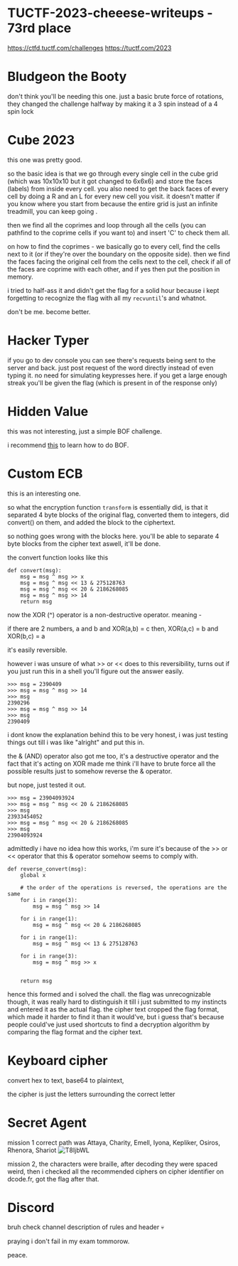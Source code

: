 # TUCTF-2023-cheeese-writeups - 73rd place
https://ctfd.tuctf.com/challenges
https://tuctf.com/2023
# Bludgeon the Booty
don't think you'll be needing this one.
just a basic brute force of rotations, they changed the challenge halfway by making it a 3 spin instead of a 4 spin lock

# Cube 2023

this one was pretty good. 

so the basic idea is that we go through every single cell in the cube grid (which was 10x10x10 but it got changed to 6x6x6) and store the faces (labels) from inside every cell. you also need to get the back faces of every cell by doing a R and an L for every new cell you visit. it doesn't matter if you know where you start from because the entire grid is just an infinite treadmill, you can keep going .

then we find all the coprimes and loop through all the cells (you can pathfind to the coprime cells if you want to) and insert 'C' to check them all.

on how to find the coprimes - 
we basically go to every cell, find the cells next to it (or if they're over the boundary on the opposite side). then we find the faces facing the original cell from the cells next to the cell, check if all of the faces are coprime with each other, and if yes then put the position in memory.

i tried to half-ass it and didn't get the flag for a solid hour because i kept forgetting to recognize the flag with all my `recvuntil`'s and whatnot.

don't be me. become better.

# Hacker Typer

if you go to dev console you can see there's requests being sent to the server and back. just post request of the word directly instead of even typing it. no need for simulating keypresses here. if you get a large enough streak you'll be given the flag (which is present in of the response only)

# Hidden Value

this was not interesting, just a simple BOF challenge.

i recommend [this](https://ir0nstone.gitbook.io/notes/types/stack/shellcode) to learn how to do BOF.

# Custom ECB

this is an interesting one. 

so what the encryption function `transform` is essentially did, is that it separated 4 byte blocks of the original flag, converted them to integers, did convert() on them, and added the block to the ciphertext.

so nothing goes wrong with the blocks here. you'll be able to separate 4 byte blocks from the cipher text aswell, it'll be done.

the convert function looks like this
```
def convert(msg):
    msg = msg ^ msg >> x
    msg = msg ^ msg << 13 & 275128763
    msg = msg ^ msg << 20 & 2186268085
    msg = msg ^ msg >> 14
    return msg
```

now the XOR (^) operator is a non-destructive operator. meaning - 

if there are 2 numbers, a and b and XOR(a,b) = c then, XOR(a,c) = b and XOR(b,c) = a

it's easily reversible.

however i was unsure of what >> or << does to this reversibility, turns out if you just run this in a shell you'll figure out the answer easily.

```
>>> msg = 2390409
>>> msg = msg ^ msg >> 14
>>> msg
2390296
>>> msg = msg ^ msg >> 14
>>> msg
2390409
```

i dont know the explanation behind this to be very honest, i was just testing things out till i was like "alright" and put this in.

the & (AND) operator also got me too, it's a destructive operator and the fact that it's acting on XOR made me think i'll have to brute force all the possible results just to somehow reverse the & operator.

but nope, just tested it out.

```
>>> msg = 23904093924
>>> msg = msg ^ msg << 20 & 2186268085
>>> msg
23933454052
>>> msg = msg ^ msg << 20 & 2186268085
>>> msg
23904093924
```

admittedly i have no idea how this works, i'm sure it's because of the >> or << operator that this & operator somehow seems to comply with.

```
def reverse_convert(msg):
    global x

    # the order of the operations is reversed, the operations are the same
    for i in range(3):
        msg = msg ^ msg >> 14

    for i in range(1):
        msg = msg ^ msg << 20 & 2186268085
    
    for i in range(1):
        msg = msg ^ msg << 13 & 275128763
    
    for i in range(3):
        msg = msg ^ msg >> x


    return msg
```

hence this formed and i solved the chall. the flag was unrecognizable though, it was really hard to distinguish it till i just submitted to my instincts and entered it as the actual flag. the cipher text cropped the flag format, which made it harder to find it than it would've, but i guess that's because people could've just used shortcuts to find a decryption algorithm by comparing the flag format and the cipher text.

# Keyboard cipher

convert hex to text, base64 to plaintext, 

the cipher is just the letters surrounding the correct letter

# Secret Agent

mission 1 correct path was Attaya, Charity, Emell, Iyona, Kepliker, Osiros, Rhenora, Shariot
![T8IjbWL](https://github.com/null-Exception1/TUCTF-2023-cheeese-writeups/assets/82306174/1bd1d4e0-5dfa-42b4-b711-8b7c31cb8bbd)

mission 2, the characters were braille, after decoding they were spaced weird, then i checked all the recommended ciphers on cipher identifier on dcode.fr, got the flag after that.

# Discord

bruh check channel description of rules and header :skull:



praying i don't fail in my exam tommorow.

peace.


